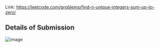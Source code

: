 Link: https://leetcode.com/problems/find-n-unique-integers-sum-up-to-zero/
## Details of Submission
![image](https://github.com/mgalang229/LeetCode-Find-N-Unique-Integers-Sum-up-to-Zero/assets/51401355/e6d81727-bff3-425f-ac74-ddd5011ec343)
